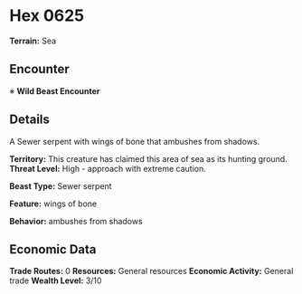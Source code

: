 # Hex 0625

**Terrain:** Sea

## Encounter
※ **Wild Beast Encounter**

## Details
A Sewer serpent with wings of bone that ambushes from shadows.

**Territory:** This creature has claimed this area of sea as its hunting ground.
**Threat Level:** High - approach with extreme caution.

**Beast Type:** Sewer serpent

**Feature:** wings of bone

**Behavior:** ambushes from shadows

## Economic Data
**Trade Routes:** 0
**Resources:** General resources
**Economic Activity:** General trade
**Wealth Level:** 3/10
